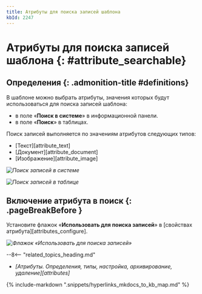```yaml
---
title: Атрибуты для поиска записей шаблона
kbId: 2247
---
```


# Атрибуты для поиска записей шаблона {: #attribute_searchable}

<div class="admonition question" markdown="block">

## Определения {: .admonition-title #definitions}

В шаблоне можно выбрать атрибуты, значения которых будут использоваться для поиска записей шаблона:

- в поле «**Поиск в системе**» в информационной панели.
- в поле «**Поиск**» в таблицах.

Поиск записей выполняется по значениям атрибутов следующих типов:

- [Текст][attribute_text]
- [Документ][attribute_document]
- [Изображение][attribute_image]

</div>

_![Поиск записей в системе](img/searcheable_attribute_global_search.png)_

_![Поиск записей в таблице](img/searcheable_attribute_table_search.png)_

## Включение атрибута в поиск {: .pageBreakBefore }

Установите флажок «**Использовать для поиска записей**» в [свойствах атрибута][attributes_configure].

_![Флажок «Использовать для поиска записей»](img/searcheable_attribute.png)_

<div class="relatedTopics" markdown="block">

--8<-- "related_topics_heading.md"

- _[Атрибуты. Определения, типы, настройка, архивирование, удаление][attributes]_

</div>

{% include-markdown ".snippets/hyperlinks_mkdocs_to_kb_map.md" %}

